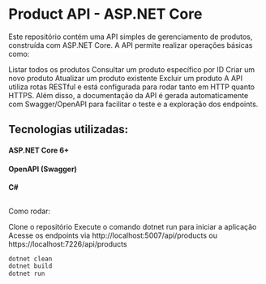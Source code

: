 # Product API - ASP.NET Core

Este repositório contém uma API simples de gerenciamento de produtos, construída com ASP.NET Core. A API permite realizar operações básicas como:

Listar todos os produtos
Consultar um produto específico por ID
Criar um novo produto
Atualizar um produto existente
Excluir um produto
A API utiliza rotas RESTful e está configurada para rodar tanto em HTTP quanto HTTPS. Além disso, a documentação da API é gerada automaticamente com Swagger/OpenAPI para facilitar o teste e a exploração dos endpoints.

## Tecnologias utilizadas:

#### ASP.NET Core 6+
#### OpenAPI (Swagger)
#### C#

##

Como rodar:

Clone o repositório
Execute o comando dotnet run para iniciar a aplicação
Acesse os endpoints via http://localhost:5007/api/products ou https://localhost:7226/api/products

```bash
dotnet clean
dotnet build
dotnet run
